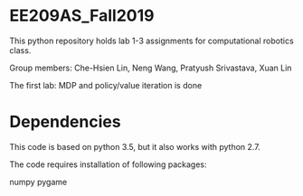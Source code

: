 # EE209AS_Fall2019

This python repository holds lab 1-3 assignments for computational robotics class.

Group members: Che-Hsien Lin, Neng Wang, Pratyush Srivastava, Xuan Lin 

The first lab: MDP and policy/value iteration is done

# Dependencies

This code is based on python 3.5, but it also works with python 2.7. 

The code requires installation of following packages:

numpy
pygame
